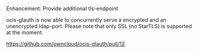 Enhancement: Provide additional tls-endpoint

ocis-glauth is now able to concurrently serve a encrypted and an unencrypted ldap-port. Please note that only
SSL (no StarTLS) is supported at the moment.

https://github.com/owncloud/ocis-glauth/pull/12
